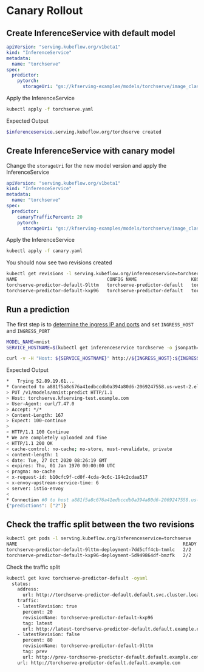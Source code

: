 # Canary Rollout

## Create InferenceService with default model

```yaml
apiVersion: "serving.kubeflow.org/v1beta1"
kind: "InferenceService"
metadata:
  name: "torchserve"
spec:
  predictor:
    pytorch:
      storageUri: "gs://kfserving-examples/models/torchserve/image_classifier"
```

Apply the InferenceService

```bash
kubectl apply -f torchserve.yaml
```

Expected Output

```bash
$inferenceservice.serving.kubeflow.org/torchserve created
```

## Create InferenceService with canary model

Change the `storageUri` for the new model version and apply the InferenceService

```yaml
apiVersion: "serving.kubeflow.org/v1beta1"
kind: "InferenceService"
metadata:
  name: "torchserve"
spec:
  predictor:
    canaryTrafficPercent: 20
    pytorch:
      storageUri: "gs://kfserving-examples/models/torchserve/image_classifier/v2"
```

Apply the InferenceService

```bash
kubectl apply -f canary.yaml
```
You should now see two revisions created
```bash
kubectl get revisions -l serving.kubeflow.org/inferenceservice=torchserve
NAME                                 CONFIG NAME                    K8S SERVICE NAME                     GENERATION   READY   REASON
torchserve-predictor-default-9lttm   torchserve-predictor-default   torchserve-predictor-default-9lttm   1            True
torchserve-predictor-default-kxp96   torchserve-predictor-default   torchserve-predictor-default-kxp96   2            True
```


## Run a prediction

The first step is to [determine the ingress IP and ports](../../../../../README.md#determine-the-ingress-ip-and-ports) and set `INGRESS_HOST` and `INGRESS_PORT`

```bash
MODEL_NAME=mnist
SERVICE_HOSTNAME=$(kubectl get inferenceservice torchserve -o jsonpath='{.status.url}' | cut -d "/" -f 3)

curl -v -H "Host: ${SERVICE_HOSTNAME}" http://${INGRESS_HOST}:${INGRESS_PORT}/v1/models/${MODEL_NAME}:predict -d @./mnist.json
```

Expected Output

```bash
*   Trying 52.89.19.61...
* Connected to a881f5a8c676a41edbccdb0a394a80d6-2069247558.us-west-2.elb.amazonaws.com (52.89.19.61) port 80 (#0)
> PUT /v1/models/mnist:predict HTTP/1.1
> Host: torchserve.kfserving-test.example.com
> User-Agent: curl/7.47.0
> Accept: */*
> Content-Length: 167
> Expect: 100-continue
> 
< HTTP/1.1 100 Continue
* We are completely uploaded and fine
< HTTP/1.1 200 OK
< cache-control: no-cache; no-store, must-revalidate, private
< content-length: 1
< date: Tue, 27 Oct 2020 08:26:19 GMT
< expires: Thu, 01 Jan 1970 00:00:00 UTC
< pragma: no-cache
< x-request-id: b10cfc9f-cd0f-4cda-9c6c-194c2cdaa517
< x-envoy-upstream-service-time: 6
< server: istio-envoy
< 
* Connection #0 to host a881f5a8c676a41edbccdb0a394a80d6-2069247558.us-west-2.elb.amazonaws.com left intact
{"predictions": ["2"]}
```

## Check the traffic split between the two revisions

```bash
kubectl get pods -l serving.kubeflow.org/inferenceservice=torchserve
NAME                                                             READY   STATUS    RESTARTS   AGE
torchserve-predictor-default-9lttm-deployment-7dd5cff4cb-tmmlc   2/2     Running   0          21m
torchserve-predictor-default-kxp96-deployment-5d949864df-bmzfk   2/2     Running   0          20m
```

Check the traffic split
```bash
kubectl get ksvc torchserve-predictor-default -oyaml
  status:
    address:
      url: http://torchserve-predictor-default.default.svc.cluster.local
    traffic:
    - latestRevision: true
      percent: 20
      revisionName: torchserve-predictor-default-kxp96
      tag: latest
      url: http://latest-torchserve-predictor-default.default.example.com
    - latestRevision: false
      percent: 80
      revisionName: torchserve-predictor-default-9lttm
      tag: prev
      url: http://prev-torchserve-predictor-default.default.example.com
    url: http://torchserve-predictor-default.default.example.com
```
